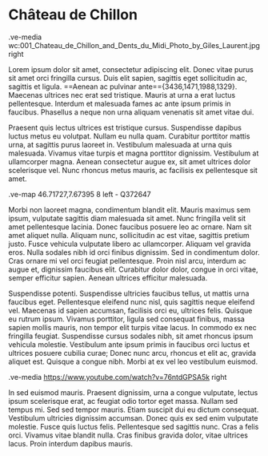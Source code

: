 # Château de Chillon

.ve-media wc:001_Chateau_de_Chillon_and_Dents_du_Midi_Photo_by_Giles_Laurent.jpg right

Lorem ipsum dolor sit amet, consectetur adipiscing elit. Donec vitae purus sit amet orci fringilla cursus. Duis elit sapien, sagittis eget sollicitudin ac, sagittis et ligula. ==Aenean ac pulvinar ante=={3436,1471,1988,1329}. Maecenas ultrices nec erat sed tristique. Mauris at urna a erat luctus pellentesque. Interdum et malesuada fames ac ante ipsum primis in faucibus. Phasellus a neque non urna aliquam venenatis sit amet vitae dui.

Praesent quis lectus ultrices est tristique cursus. Suspendisse dapibus luctus metus eu volutpat. Nullam eu nulla quam. Curabitur porttitor mattis urna, at sagittis purus laoreet in. Vestibulum malesuada at urna quis malesuada. Vivamus vitae turpis et magna porttitor dignissim. Vestibulum at ullamcorper magna. Aenean consectetur augue ex, sit amet ultrices dolor scelerisque vel. Nunc rhoncus metus mauris, ac facilisis ex pellentesque sit amet.

.ve-map 46.71727,7.67395 8 left
    - Q372647

Morbi non laoreet magna, condimentum blandit elit. Mauris maximus sem ipsum, vulputate sagittis diam malesuada sit amet. Nunc fringilla velit sit amet pellentesque lacinia. Donec faucibus posuere leo ac ornare. Nam sit amet aliquet nulla. Aliquam nunc, sollicitudin ac est vitae, sagittis pretium justo. Fusce vehicula vulputate libero ac ullamcorper. Aliquam vel gravida eros. Nulla sodales nibh id orci finibus dignissim. Sed in condimentum dolor. Cras ornare mi vel orci feugiat pellentesque. Proin nisl arcu, interdum ac augue et, dignissim faucibus elit. Curabitur dolor dolor, congue in orci vitae, semper efficitur sapien. Aenean ultrices efficitur malesuada.

Suspendisse potenti. Suspendisse ultricies faucibus tellus, ut mattis urna faucibus eget. Pellentesque eleifend nunc nisl, quis sagittis neque eleifend vel. Maecenas id sapien accumsan, facilisis orci eu, ultrices felis. Quisque eu rutrum ipsum. Vivamus porttitor, ligula sed consequat finibus, massa sapien mollis mauris, non tempor elit turpis vitae lacus. In commodo ex nec fringilla feugiat. Suspendisse cursus sodales nibh, sit amet rhoncus ipsum vehicula molestie. Vestibulum ante ipsum primis in faucibus orci luctus et ultrices posuere cubilia curae; Donec nunc arcu, rhoncus et elit ac, gravida aliquet est. Quisque a congue nibh. Morbi at ex vel leo vestibulum euismod.

.ve-media https://www.youtube.com/watch?v=76ntdGPSA5k right

In sed euismod mauris. Praesent dignissim, urna a congue vulputate, lectus ipsum scelerisque erat, ac feugiat odio tortor eget massa. Nullam sed tempus mi. Sed sed tempor mauris. Etiam suscipit dui eu dictum consequat. Vestibulum ultricies dignissim accumsan. Donec quis ex sed enim vulputate molestie. Fusce quis luctus felis. Pellentesque sed sagittis nunc. Cras a felis orci. Vivamus vitae blandit nulla. Cras finibus gravida dolor, vitae ultrices lacus. Proin interdum dapibus mauris.